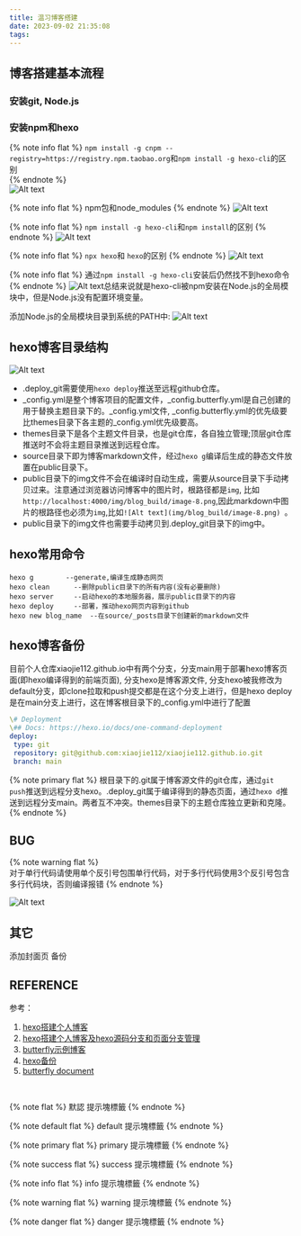 ```yaml
---
title: 温习博客搭建
date: 2023-09-02 21:35:08
tags:
---
```



## 博客搭建基本流程
### 安装git, Node.js<br>

### 安装npm和hexo<br>
{% note info flat %}
`npm install -g cnpm --registry=https://registry.npm.taobao.org`和`npm install -g hexo-cli`的区别  
{% endnote %}  
![Alt text](img/blog_build/image.png)

{% note info flat %}
npm包和node_modules
{% endnote %}
![Alt text](img/blog_build/image-1.png)

{% note info flat %}
`npm install -g hexo-cli`和`npm install`的区别
{% endnote %}
![Alt text](img/blog_build/image-2.png)


{% note info flat %}
`npx hexo`和 `hexo`的区别
{% endnote %}
![Alt text](img/blog_build/image-3.png)

{% note info flat %}
通过`npm install -g hexo-cli`安装后仍然找不到hexo命令
{% endnote %}
![Alt text](img/blog_build/image-4.png)总结来说就是hexo-cli被npm安装在Node.js的全局模块中，但是Node.js没有配置环境变量。     

添加Node.js的全局模块目录到系统的PATH中:
![Alt text](img/blog_build/image-5.png)  

## hexo博客目录结构 
![Alt text](img/blog_build/image-8.png)  



- .deploy_git需要使用`hexo deploy`推送至远程github仓库。
- _config.yml是整个博客项目的配置文件，_config.butterfly.yml是自己创建的用于替换主题目录下的。_config.yml文件, _config.butterfly.yml的优先级要比themes目录下各主题的_config.yml优先级要高。
- themes目录下是各个主题文件目录，也是git仓库，各自独立管理;顶层git仓库推送时不会将主题目录推送到远程仓库。
- source目录下即为博客markdown文件，经过`hexo g`编译后生成的静态文件放置在public目录下。
- public目录下的img文件不会在编译时自动生成，需要从source目录下手动拷贝过来。注意通过浏览器访问博客中的图片时，根路径都是`img`, 比如`http://localhost:4000/img/blog_build/image-8.png`,因此markdown中图片的根路径也必须为`img`,比如`![Alt text](img/blog_build/image-8.png) `。
- public目录下的img文件也需要手动拷贝到.deploy_git目录下的img中。


## hexo常用命令
<!-- ![Alt text](img/blog_build/image-7.png)   -->
```shell
hexo g        --generate,编译生成静态网页
hexo clean      --删除public目录下的所有内容(没有必要删除)
hexo server     --启动hexo的本地服务器，展示public目录下的内容
hexo deploy     --部署，推动hexo网页内容到github
hexo new blog_name  --在source/_posts目录下创建新的markdown文件
```

## hexo博客备份
目前个人仓库xiaojie112.github.io中有两个分支，分支main用于部署hexo博客页面(即hexo编译得到的前端页面), 分支hexo是博客源文件, 分支hexo被我修改为default分支，即clone拉取和push提交都是在这个分支上进行，但是hexo deploy是在main分支上进行，这在博客根目录下的_config.yml中进行了配置

```yaml
\# Deployment
\## Docs: https://hexo.io/docs/one-command-deployment
deploy:
 type: git
 repository: git@github.com:xiaojie112/xiaojie112.github.io.git
 branch: main
```
{% note primary flat %}
根目录下的.git属于博客源文件的git仓库，通过`git push`推送到远程分支hexo。.deploy_git属于编译得到的静态页面，通过`hexo d`推送到远程分支main。两者互不冲突。themes目录下的主题仓库独立更新和克隆。
{% endnote %}

## BUG
{% note warning flat %}  
对于单行代码请使用单个反引号包围单行代码，对于多行代码使用3个反引号包含多行代码块，否则编译报错
{% endnote %}  

![Alt text](img/blog_build/image-6.png)


## 其它
添加封面页
备份

## REFERENCE
参考：
1. [hexo搭建个人博客](https://blog.csdn.net/weixin_45019350/article/details/121901433?ops_request_misc=%7B%22request%5Fid%22%3A%22169365558316800188546837%22%2C%22scm%22%3A%2220140713.130102334..%22%7D)
2. [hexo搭建个人博客及hexo源码分支和页面分支管理](https://blog.csdn.net/sinat_37781304/article/details/82729029?ops_request_misc=%257B%2522request%255Fid%2522%253A%2522169365558316800188546837%2522%252C%2522scm%2522%253A%252220140713.130102334..%2522%257D&request_id=169365558316800188546837&biz_id=0&utm_medium=distribute.pc_search_result.none-task-blog-2~all~top_positive~default-1-82729029-null-null.142^v93^chatsearchT3_2&utm_term=hexo%E6%90%AD%E5%BB%BA%E4%B8%AA%E4%BA%BA%E5%8D%9A%E5%AE%A2&spm=1018.2226.3001.4187)
3. [butterfly示例博客](https://butterfly.js.org/link/#%E7%A4%BA%E4%BE%8B)
4. [hexo备份](https://blog.fufu.ink/2023/02/hexobackuphouhou.html)
5. [butterfly document](https://butterfly.js.org/en/posts/butterfly-docs-en-get-started/)
<br>

{% note flat %}
默認 提示塊標籤
{% endnote %}

{% note default flat %}
default 提示塊標籤
{% endnote %}

{% note primary flat %}
primary 提示塊標籤
{% endnote %}

{% note success flat %}
success 提示塊標籤
{% endnote %}

{% note info flat %}
info 提示塊標籤
{% endnote %}

{% note warning flat %}
warning 提示塊標籤
{% endnote %}

{% note danger flat %}
danger 提示塊標籤
{% endnote %}
